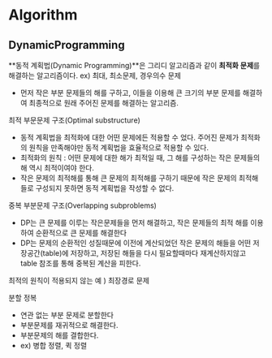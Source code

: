 # Algorithm

## DynamicProgramming

**동적 계획법(Dynamic Programming)**은 그리디 알고리즘과 같이 **최적화 문제**를 해결하는 알고리즘이다. ex) 최대, 최소문제, 경우의수 문제

- 먼저 작은 부분 문제들의 해를 구하고, 이들을 이용해 큰 크기의 부분 문제를 해결하여 최종적으로 원래 주어진 문제를 해결하는 알고리즘.

최적 부문문제 구조(Optimal substructure)

- 동적 계획법을 최적화에 대한 어떤 문제에든 적용할 수 었다. 주어진 문제가 최적화의 원칙을 만족해야만 동적 계획법을 효율적으로 적용할 수 있다.
- 최적화의 원칙 : 어떤 문제에 대한 해가 최적일 때, 그 해를 구성하는 작은 문제들의 해 역시 최적이여야 한다.
- 작은 문제의 최적해를 통해 큰 문제의 최적해를 구하기 때문에 작은 문제의 최적해들로 구성되지 못하면 동적 계획법을 작성할 수 없다.

중복 부분문제 구조(Overlapping subproblems)

- DP는 큰 문제를 이루는 작은문제들을 먼저 해결하고, 작은 문제들의 최적 해를 이용하여 순환적으로 큰 문제를 해결한다
- DP는 문제의 순환적인 성질때문에 이전에 계산되었던 작은 문제의 해들을 어떤 저장공간(table)에 저장하고, 저장된 해들을 다시 필요할때마다 재계산하지않고 table 참조를 통해 중복된 계산을 피한다.

최적의 원칙이 적용되지 않는 예 ) 최장경로 문제

분할 정복

- 연관 없는 부분 문제로 분할한다
- 부분문제를 재귀적으로 해결한다.
- 부분문제의 해를 결합한다.
- ex) 병합 정렬, 퀵 정렬
